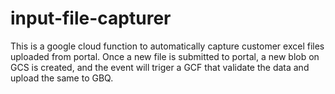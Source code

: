 # input-file-capturer

This is a google cloud function to automatically capture customer excel files uploaded from portal.
Once a new file is submitted to portal, a new blob on GCS is created, and the event will triger a GCF that validate the data and upload the same to GBQ.
